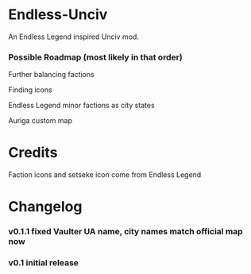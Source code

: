 # Endless-Unciv
An Endless Legend inspired Unciv mod.

### Possible Roadmap (most likely in that order)
Further balancing factions

Finding icons

Endless Legend minor factions as city states

Auriga custom map

# Credits
Faction icons and setseke icon come from Endless Legend

# Changelog
### v0.1.1	fixed Vaulter UA name, city names match official map now

### v0.1	initial release
